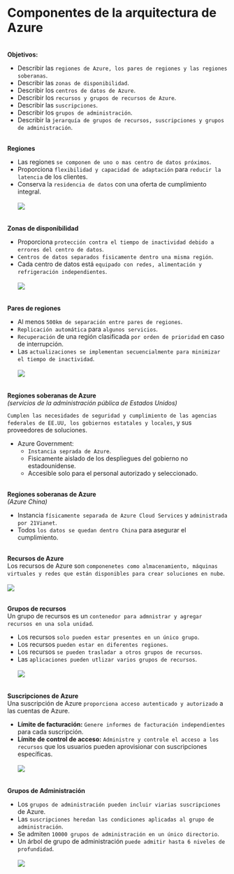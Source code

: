 Componentes de la arquitectura de Azure
==  
\
**Objetivos:**  
- Describir las ``regiones de Azure, los pares de regiones y las regiones soberanas``.
- Describir las ``zonas de disponibilidad``.
- Describir los ``centros de datos de Azure``.
- Describir los ``recursos y grupos de recursos de Azure``.
- Describir las ``suscripciones``.
- Describir los ``grupos de administración``.
- Describir la ``jerarquía de grupos de recursos, suscripciones y grupos de administración``.  

\
**Regiones**  
- Las regiones ``se componen de uno o mas centro de datos próximos``.
- Proporciona ``flexibilidad y capacidad de adaptación`` para ``reducir la latencia`` de los clientes.
- Conserva la ``residencia de datos`` con una oferta de cumplimiento integral.  
\
![](./images/1.png)  

\
**Zonas de disponibilidad**
- Proporciona ``protección contra el tiempo de inactividad debido a errores del centro de datos``.
- ``Centros de datos separados fisicamente dentro una misma región``.
- Cada centro de datos está ``equipado con redes, alimentación y refrigeración independientes``.  
\
![](./images/2.png)  

\
**Pares de regiones**  
- Al menos ``500km de separación entre pares de regiones``.
- ``Replicación automática`` para ``algunos servicios``.
- ``Recuperación`` de una región clasificada ``por orden de prioridad`` en caso de interrupción.
- Las ``actualizaciones se implementan secuencialmente para minimizar el tiempo de inactividad``.  
\
![](./images/3.png)  

\
**Regiones soberanas de Azure**  
*(servicios de la administración pública de Estados Unidos)*  

``Cumplen las necesidades de seguridad y cumplimiento de las agencias federales de EE.UU, los gobiernos estatales y locales``, y sus proveedores de soluciones.
- Azure Government:
    - ``Instancia seprada de Azure``.
    - Fisicamente aislado de los despliegues del gobierno no estadounidense.
    - Accesible solo para el personal autorizado y seleccionado.

\
**Regiones soberanas de Azure**  
*(Azure China)*  

- Instancia ``físicamente separada de Azure Cloud Services`` y ``administrada por 21Vianet``.
- Todos ``los datos se quedan dentro China`` para asegurar el cumplimiento.

\
**Recursos de Azure**  
Los recursos de Azure son ``componenetes como almacenamiento, máquinas virtuales y redes que están disponibles para crear soluciones en nube``.  
\
![](./images/4.png)  

\
**Grupos de recursos**  
Un grupo de recursos es un ``contenedor para admnistrar y agregar recursos en una sola unidad``.
- Los recursos ``solo pueden estar presentes en un único grupo``.
- Los recursos ``pueden estar en diferentes regiones``.
- Los recursos ``se pueden trasladar a otros grupos de recursos``.
- Las ``aplicaciones pueden utlizar varios grupos de recursos``.  
\
![](./images/5.png)  

\
**Suscripciones de Azure**  
Una suscripción de Azure ``proporciona acceso autenticado y autorizado`` a las cuentas de Azure.
- **Límite de facturación:** ``Genere informes de facturación independientes`` para cada suscripción.
- **Límite de control de acceso:** ``Administre y controle el acceso a los recursos`` que los usuarios pueden aprovisionar con suscripciones específicas.  
\
![](./images/6.png)  

\
**Grupos de Administración**
- Los ``grupos de administración pueden incluir viarias suscripciones`` de Azure.
- Las ``suscripciones heredan las condiciones aplicadas al grupo de administración``.
- Se admiten ``10000 grupos de administración en un único directorio``.
- Un árbol de grupo de administración ``puede admitir hasta 6 niveles de profundidad``.  
\
![](./images/7.png)  

